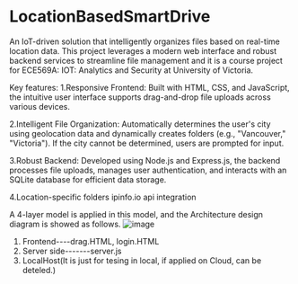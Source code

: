 # LocationBasedSmartDrive
An IoT-driven solution that intelligently organizes files based on real-time location data. This project leverages a modern web interface and robust backend services to streamline file management and it is a course project for ECE569A: IOT: Analytics and Security at University of Victoria.

Key features:
1.Responsive Frontend:
Built with HTML, CSS, and JavaScript, the intuitive user interface supports drag-and-drop file uploads across various devices.

2.Intelligent File Organization:
Automatically determines the user's city using geolocation data and dynamically creates folders (e.g., "Vancouver," "Victoria"). If the city cannot be determined, users are prompted for input.

3.Robust Backend:
Developed using Node.js and Express.js, the backend processes file uploads, manages user authentication, and interacts with an SQLite database for efficient data storage.

4.Location-specific folders
ipinfo.io api integration

A 4-layer model is applied in this model, and the Architecture design diagram is showed as follows.
![image](https://github.com/user-attachments/assets/df627b94-9eb3-415d-9ede-514e5d319d30)

1. Frontend----drag.HTML, login.HTML
2. Server side-------server.js
3. LocalHost(It is just for tesing in local, if applied on Cloud, can be deteled.)
